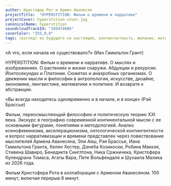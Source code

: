 ```yaml
---
author: Кристофер Рот и Армен Аванесян
projectTitle:  "HYPERSTITION: Фильм о времени и нарративе"
projectCover: hyperstition-cover.jpg
canonicalName: hyperstition
soundcloudTrackId: "349474606"
coverColor: "255,0,0"
tags: (взгляд) из будущего на настоящее, контингентность, желание, интимные интерфейсы, мать-машина, киберфеминизм, аутсорсинг, аномалии коридоров, цифровой пролетариат
---
```


«А что, если начала не существовало?» (Иан Гамильтон Грант)

HYPERSTITION: Фильм о времени и нарративе. О мыслях и изображениях. О растениях и жизни снаружи. Абдукции и рекурсии. Йоктосекундах и Платонии. Сюжетах и анаэробных организмах. О движении мысли и философии в антропологии, искусстве, дизайне, экономике, лингвистике, математике и политике. И возврате к абстракции.

«Вы всегда находитесь одновременно и в начале, и в конце» (Рэй Брассье)

Фильм, переосмысляющий философию и политическую теорию XXI века. Экскурс в географию современной континентальной мысли с ее основными фигурами, понятиями и методологией. Анализ ксенофеминизма, акселерационизма, онтологической контингентности и вопрос нарративизации и времени представлен через повествование мыслителей Армена Аванесяна, Эли Аяш, Рэя Брассье, Иана Гамильтона Гранта, Хелен Хестер, Дэнеба Козикоски, Робина Маккэя, Стивена Шавиро, Бенедикта Синглтона, Ника Сржничека, Кристофера Кулендрана Томаса, Агаты Вара, Пете Вольфендале и Шухаила Малика из 2026 года.

Фильм Кристофера Рота в коллаборации с Арменом Аванесяном.
100 минут, включая перерыв 8 минут.